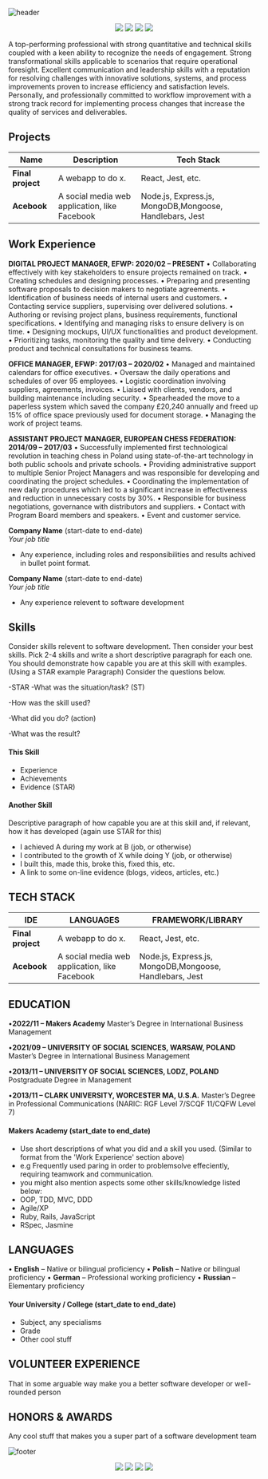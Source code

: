 ![header](https://capsule-render.vercel.app/api?type=waving&color=gradient&height=165&section=header&text=Gregory%20Redos&fontSize=90&animation=scaleIn&fontAlignY=50&desc=Junior%20Full%20Stack%20Developer&descSize=20&descAlignY=63&descAlign=72)
<div align="center">
    <a href="https://github.com/G-Redos" target="_blank"><img src="https://img.shields.io/badge/GitHub-100000?style=for-the-badge&logo=github&logoColor=white"target="_blank"></a>
    <a href="https://www.linkedin.com/in/gredos/" target="_blank"><img src="https://img.shields.io/badge/LinkedIn-0077B5?style=for-the-badge&logo=linkedin&logoColor=white"target="_blank"></a>
    <a href="https://www.gregoryredos.com" target="_blank"><img src="https://img.shields.io/badge/website-000000?style=for-the-badge&logo=About.me&logoColor=white"target="_blank"></a>
    <a href="https://twitter.com/g_redos" target="_blank"><img src="https://img.shields.io/badge/Twitter-1DA1F2?style=for-the-badge&logo=twitter&logoColor=white"target="_blank"></a>
</div>

A top-performing professional with strong quantitative and technical skills coupled with a keen ability to recognize the needs of engagement. Strong transformational skills applicable to scenarios that require operational foresight. Excellent communication and leadership skills with a reputation for resolving challenges with innovative solutions, systems, and process improvements proven to increase efficiency and satisfaction levels. Personally, and professionally committed to workflow improvement with a strong track record for implementing process changes that increase the quality of services and deliverables.

## Projects

| Name                         | Description       | Tech Stack        |
| ---------------------------- | ----------------- | ----------------- |
| **Final project**            | A webapp to do x. | React, Jest, etc. |
| **Acebook** | A social media web application, like Facebook | Node.js, Express.js, MongoDB,Mongoose, Handlebars, Jest              |

## Work Experience
**DIGITAL PROJECT MANAGER, EFWP: 2020/02 – PRESENT**
•	Collaborating effectively with key stakeholders to ensure projects remained on track.
•	Creating schedules and designing processes.
•	Preparing and presenting software proposals to decision makers to negotiate agreements.
•	Identification of business needs of internal users and customers.
•	Contacting service suppliers, supervising over delivered solutions.
•	Authoring or revising project plans, business requirements, functional specifications.
•	Identifying and managing risks to ensure delivery is on time.
•	Designing mockups, UI/UX functionalities and product development.
•	Prioritizing tasks, monitoring the quality and time delivery.
•	Conducting product and technical consultations for business teams.

**OFFICE MANAGER, EFWP: 2017/03 – 2020/02**
•	Managed and maintained calendars for office executives.
•	Oversaw the daily operations and schedules of over 95 employees.
•	Logistic coordination involving suppliers, agreements, invoices.
•	Liaised with clients, vendors, and building maintenance including security.
•	Spearheaded the move to a paperless system which saved the company £20,240 annually and freed up 15% of office space previously used for document storage.
•	Managing the work of project teams.

**ASSISTANT PROJECT MANAGER, EUROPEAN CHESS FEDERATION: 2014/09 – 2017/03**
•	Successfully implemented first technological revolution in teaching chess in Poland using state-of-the-art technology in both public schools and private schools.
•	Providing administrative support to multiple Senior Project Managers and was responsible for developing and coordinating the project schedules.
•	Coordinating the implementation of new daily procedures which led to a significant increase in effectiveness and reduction in unnecessary costs by 30%.
•	Responsible for business negotiations, governance with distributors and suppliers.
•	Contact with Program Board members and speakers.
•	Event and customer service.

**Company Name** (start-date to end-date)  
_Your job title_

- Any experience, including roles and responsibilities and results achived in bullet point format.

**Company Name** (start-date to end-date)  
_Your job title_

- Any experience relevent to software development

## Skills

Consider skills relevent to software development. Then consider your best skills. Pick 2-4 skills and write a short descriptive paragraph for each one. You should demonstrate how capable you are at this skill with examples.
(Using a STAR example Paragraph) Consider the questions below.

-STAR
-What was the situation/task? (ST)

-How was the skill used?

-What did you do? (action)

-What was the result?





#### This Skill

- Experience
- Achievements
- Evidence (STAR)

#### Another Skill

Descriptive paragraph of how capable you are at this skill and, if relevant, how it has developed (again use STAR for this)

- I achieved A during my work at B (job, or otherwise)
- I contributed to the growth of X while doing Y (job, or otherwise)
- I built this, made this, broke this, fixed this, etc.
- A link to some on-line evidence (blogs, videos, articles, etc.)


## TECH STACK
| IDE                         | LANGUAGES       | FRAMEWORK/LIBRARY    |
| ---------------------------- | ----------------- | ----------------- |
| **Final project**            | A webapp to do x. | React, Jest, etc. |
| **Acebook** | A social media web application, like Facebook | Node.js, Express.js, MongoDB,Mongoose, Handlebars, Jest              |
## EDUCATION
•**2022/11 – Makers Academy**
    Master’s Degree in International Business Management

•**2021/09 – UNIVERSITY OF SOCIAL SCIENCES, WARSAW, POLAND**
    Master’s Degree in International Business Management

•**2013/11 – UNIVERSITY OF SOCIAL SCIENCES, LODZ, POLAND**
    Postgraduate Degree in Management

•**2013/11 – CLARK UNIVERSITY, WORCESTER MA, U.S.A.**
    Master’s Degree in Professional Communications 
    (NARIC: RGF Level 7/SCQF 11/CQFW Level 7)

#### Makers Academy (start_date to end_date)
- Use short descriptions of what you did and a skill you used. (Similar to format from the 'Work Experience' section above)
- e.g Frequently used paring in order to problemsolve effeciently, requiring teamwork and communication.
- you might also mention aspects some other skills/knowledge listed below: 
- OOP, TDD, MVC, DDD
- Agile/XP
- Ruby, Rails, JavaScript
- RSpec, Jasmine

## LANGUAGES
•	**English** – Native or bilingual proficiency
•	**Polish** – Native or bilingual proficiency
•	**German** – Professional working proficiency
•	**Russian** – Elementary proficiency 


#### Your University / College (start_date to end_date)

- Subject, any specialisms
- Grade
- Other cool stuff

## VOLUNTEER EXPERIENCE

That in some arguable way make you a better software developer or well-rounded person

## HONORS & AWARDS

Any cool stuff that makes you a super part of a software development team

![footer](https://capsule-render.vercel.app/api?type=waving&color=gradient&height=75&section=footer)
<div align="center">
    <a href="https://github.com/G-Redos" target="_blank"><img src="https://img.shields.io/badge/GitHub-100000?style=for-the-badge&logo=github&logoColor=white"target="_blank"></a>
    <a href="https://www.linkedin.com/in/gredos/" target="_blank"><img src="https://img.shields.io/badge/LinkedIn-0077B5?style=for-the-badge&logo=linkedin&logoColor=white"target="_blank"></a>
    <a href="https://www.gregoryredos.com" target="_blank"><img src="https://img.shields.io/badge/website-000000?style=for-the-badge&logo=About.me&logoColor=white"target="_blank"></a>
    <a href="https://twitter.com/g_redos" target="_blank"><img src="https://img.shields.io/badge/Twitter-1DA1F2?style=for-the-badge&logo=twitter&logoColor=white"target="_blank"></a>
</div>